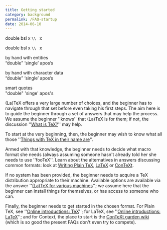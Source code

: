 ```yaml
---
title: Getting started
category: background
permalink: /FAQ-startup
date: 2014-06-10
---
```



double bsl x `\\ `  x


double bsl x `\\ `  x


by hand with entities  
 &ldquo;double&rdquo;  &lsquo;single&rsquo; apos&rsquo;s

by hand with character data  
 “double”  ‘single’ apos’s

smart quotes  
 "double" 'singe' apos's
 


(La)TeX offers a very large number of choices, and the beginner has
to navigate through that set before even taking his first steps.  The
aim here is to guide the beginner through a set of answers that may
help the process.  We assume the beginner ''knows'' that (La)TeX is
for them; if not, the discussion ''[What is TeX?](FAQ-whatTeX)''
may help.

To start at the very beginning, then, the beginner may wish to know
what all those 
''[Things with TeX in their name are](FAQ-texthings)''.

Armed with that knowledge, the beginner needs to decide what macro
format she needs (always assuming someone hasn't already told her she
needs to use ''fooTeX''.  Learn about the alternatives in answers
discussing common formats: look at 
[Writing Plain TeX](FAQ-plaintex),
[LaTeX](FAQ-latex) or
[ConTeXt](FAQ-context).

If no system has been provided, the beginner needs to acquire a TeX
distribution appropriate to their machine.  Available options are
available via the answer 
''[(La)TeX for various machines](FAQ-TeXsystems)''; we assume
here that the beginner can install things for themselves, or has access
to someone who can.

Finally, the beginner needs to get started in the chosen format.  For
Plain TeX, see ''[Online introductions: TeX](FAQ-man-tex)'';
for LaTeX, see 
''[Online introductions: LaTeX](FAQ-man-latex)''; and for
Context, the place to start is the 
[ConTeXt garden wiki](http://wiki.contextgarden.net/Main_Page)
(which is so good the present FAQs don't even try to compete).

